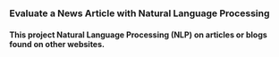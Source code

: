 ### Evaluate a News Article with Natural Language Processing

#### This project Natural Language Processing (NLP) on articles or blogs found on other websites.
